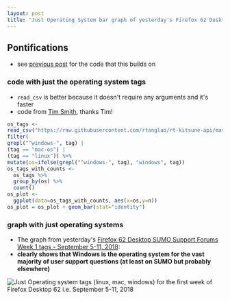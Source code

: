 ```yaml
---
layout: post
title: "Just Operating System bar graph of yesterday's Firefox 62 Desktop SUMO Support Forums Week 1 tags - September 5-11, 2018"
---
```


## Pontifications

* see [previous post](http://rolandtanglao.com/2018/09/17/p1-the-graph-firefox62-sumo-support-forum-tags-week1/) for the code that this builds on 

### code with  just the operating system tags

* ```read_csv``` is better because it doesn't require any arguments and it's faster
* code from [Tim Smith](https://github.com/tdsmith), thanks Tim!

```r
os_tags <-
read_csv("https://raw.githubusercontent.com/rtanglao/rt-kitsune-api/master/FF62_WEEK1/16september2018-tags-5-11september2018.csv") %>%
filter(
grepl("^windows-", tag) |
(tag == "mac-os") |
(tag == "linux")) %>%
mutate(os=ifelse(grepl("^windows-", tag), "windows", tag))
os_tags_with_counts <-
  os_tags %>%
  group_by(os) %>%
  count()
os_plot <-
  ggplot(data=os_tags_with_counts, aes(x=os,y=n))
os_plot = os_plot + geom_bar(stat="identity")
```

### graph with just operating systems

* The graph from yesterday's [Firefox 62 Desktop SUMO Support Forums Week 1 tags - September 5-11, 2018](http://rolandtanglao.com/2018/09/16/p1-firefox62-sumo-support-forum-tags-week1/):
* **clearly shows that Windows is the operating system for the vast majority of user support questions (at least on SUMO but probably elsewhere)**

![Just Operating system tags (linux, mac, windows)  for the first week of Firefox Desktop 62 i.e. September 5-11, 2018](https://github.com/rtanglao/rt-kitsune-api/raw/master/FF62_WEEK1/osplot-week1-ff62-desktop.md.png)
